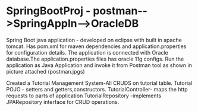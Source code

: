 # SpringBootProj - postman-->SpringAppln-->OracleDB
Spring Boot java application - developed on eclipse with built in apache tomcat.
Has pom.xml for maven dependencies and application.properties for configuration details.
The application is connected with Oracle database.The application.properties files has oracle 11g configs.
Run the application as Java Application and invoke it from Postman tool as shown in picture attached (postman.jpgs)

Created a Tutorial Management System-All CRUDS on tutorial table.
Tutorial POJO - setters and getters,constructors.
TutorialController- maps the http requests to parts of application
TutorialRepository -implements JPARepository interface for CRUD operations.
